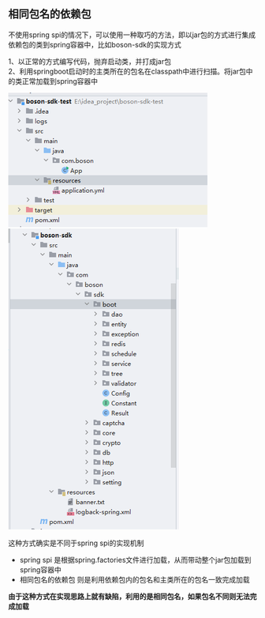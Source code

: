 ## 相同包名的依赖包

不使用spring spi的情况下，可以使用一种取巧的方法，即以jar包的方式进行集成依赖包的类到spring容器中，比如boson-sdk的实现方式

1、以正常的方式编写代码，抛弃启动类，并打成jar包  
2、利用springboot启动时的主类所在的包名在classpath中进行扫描。将jar包中的类正常加载到spring容器中

![](./img/boson-sdk-test.png)
![](./img/boson-sdk.png)


这种方式确实是不同于spring spi的实现机制
- spring spi 是根据spring.factories文件进行加载，从而带动整个jar包加载到spring容器中
- 相同包名的依赖包 则是利用依赖包内的包名和主类所在的包名一致完成加载

**由于这种方式在实现思路上就有缺陷，利用的是相同包名，如果包名不同则无法完成加载**
